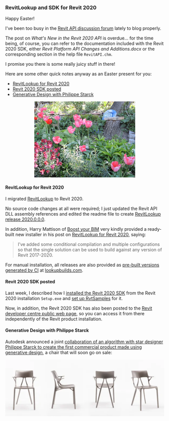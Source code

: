 <head>
<meta http-equiv="Content-Type" content="text/html; charset=utf-8">
<link rel="stylesheet" type="text/css" href="bc.css">
<script src="https://cdn.rawgit.com/google/code-prettify/master/loader/run_prettify.js" type="text/javascript"></script>
</head>

<!---

- The Revit 2020 SDK is posted on the ADN public page and below is the live link:
  https://www.autodesk.com/developer-network/platform-technologies/revit

- This is the first commercial product made using generative design
  Philippe Starck collaborated with an algorithm to design this chair, which will go on sale soon.
  https://www.fastcompany.com/90334218/this-is-the-first-commercial-product-made-using-generative-design
  /a/doc/revit/tbc/git/a/img/generative_design_chair.gif

- [RevitLookup for 2020](https://boostyourbim.wordpress.com/2019/04/16/revit-lookup-for-revit-2020)
  [installer for Revit 2017-2020](https://drive.google.com/open?id=1lnhx9ngyTZHi-hMMby-4a5K8NyWIFtV5)
  
twitter:

Happy Easter with RevitLookup and SDK for Revit 2020 for the #RevitAPI @AutodeskForge @AutodeskRevit #bim #DynamoBim #ForgeDevCon http://bit.ly/revitlookup2020

Happy Easter!
The post on <i>What's New in the Revit 2020 API</i> is overdue... for the time being, of course, you can refer to the documentation included with the Revit 2020 SDK, either <i>Revit Platform API Changes and Additions.docx</i> or the corresponding section in the help file <code>RevitAPI.chm</code>.
I promise you there is some really juicy stuff in there!
Here are some other quick notes as an Easter present for you
&ndash; RevitLookup for Revit 2020
&ndash; Revit 2020 SDK posted
&ndash; Generative Design with Philippe Starck...

linkedin:

Happy Easter with RevitLookup and SDK for Revit 2020 for the #RevitAPI @AutodeskForge @AutodeskRevit #bim #DynamoBim #ForgeDevCon

http://bit.ly/revitlookup2020

Happy Easter!

The post on What's New in the Revit 2020 API is overdue... for the time being, of course, you can refer to the documentation included with the Revit 2020 SDK, either Revit Platform API Changes and Additions.docx or the corresponding section in the help file RevitAPI.chm.

I promise you there is some really juicy stuff in there!

Here are some other quick notes as an Easter present for you:

- RevitLookup for Revit 2020
- Revit 2020 SDK posted
- Generative Design with Philippe Starck...

-->

### RevitLookup and SDK for Revit 2020

Happy Easter!

I've been too busy in
the [Revit API discussion forum](http://forums.autodesk.com/t5/revit-api-forum/bd-p/160) lately to
blog properly.

The post on *What's New in the Revit 2020 API* is overdue... for the time being, of course, you can refer to the documentation included with the Revit 2020 SDK, either *Revit Platform API Changes and Additions.docx* or the corresponding section in the help file `RevitAPI.chm`.

I promise you there is some really juicy stuff in there!

Here are some other quick notes anyway as an Easter present for you:

- [RevitLookup for Revit 2020](#2) 
- [Revit 2020 SDK posted](#3) 
- [Generative Design with Philippe Starck](#4) 

<center>
<img src="img/easter_tulips_640x480.jpg" alt="Easter tulips" width="320">
</center>


#### <a name="2"></a> RevitLookup for Revit 2020

I migrated [RevitLookup](https://github.com/jeremytammik/RevitLookup) to Revit 2020.

No source code changes at all were required; I just updated the Revit API DLL assembly references and edited the readme file to
create [RevitLookup release 2020.0.0.0](https://github.com/jeremytammik/RevitLookup/releases/tag/2020.0.0.0).

In addition, Harry Mattison of [Boost your BIM](https://boostyourbim.wordpress.com) very
kindly provided a ready-built new installer in his post
on [RevitLookup for Revit 2020](https://boostyourbim.wordpress.com/2019/04/16/revit-lookup-for-revit-2020), saying:

> I’ve added some conditional compilation and multiple configurations so that the single solution can be used to build against any version of Revit 2017-2020.

For manual installation, all releases are also provided as [pre-built versions generated by CI](https://github.com/jeremytammik/RevitLookup#-builds)
at [lookupbuilds.com](https://lookupbuilds.com).


#### <a name="3"></a> Revit 2020 SDK posted

Last week, I described how
I [installed the Revit 2020 SDK](https://thebuildingcoder.typepad.com/blog/2019/04/the-revit-2020-fcs-api-and-sdk.html) from
the Revit 2020 installation `Setup.exe`
and [set up RvtSamples](https://thebuildingcoder.typepad.com/blog/2019/04/the-revit-2020-fcs-api-and-sdk.html#8) for it.

Now, in addition, the Revit 2020 SDK has also been posted to
the [Revit developer centre public web page](https://www.autodesk.com/developer-network/platform-technologies/revit),
so you can access it from there independently of the Revit product installation.


#### <a name="4"></a> Generative Design with Philippe Starck

Autodesk announced a
joint [collaboration of an algorithm with star designer Philippe Starck to create the first commercial product made using generative design](https://www.fastcompany.com/90334218/this-is-the-first-commercial-product-made-using-generative-design),
a chair that will soon go on sale:

<center>
<img src="img/generative_design_chair.png" alt="Generative design of a chair" width="590">
</center>

